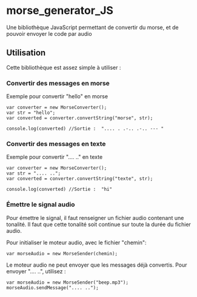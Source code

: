 # morse_generator_JS
Une bibliothèque JavaScript permettant de convertir du morse, et de pouvoir envoyer le code par audio

## Utilisation
Cette bibliothèque est assez simple à utiliser :

### Convertir des messages en morse

Exemple pour convertir "hello" en morse

```
var converter = new MorseConverter();
var str = "hello";
var converted = converter.convertString("morse", str);

console.log(converted) //Sortie :  ".... . .-.. .-.. --- "
```

### Convertir des messages en texte

Exemple pour convertir ".... .." en texte

```
var converter = new MorseConverter();
var str = ".... ..";
var converted = converter.convertString("texte", str);

console.log(converted) //Sortie :  "hi"
```

### Émettre le signal audio
Pour émettre le signal, il faut renseigner un fichier audio contenant une tonalité.
Il faut que cette tonalité soit continue sur toute la durée du fichier audio.

Pour initialiser le moteur audio, avec le fichier "chemin":
```
var morseAudio = new MorseSender(chemin);
```
Le moteur audio ne peut envoyer que les messages déjà convertis.
Pour envoyer ".... ..", utilisez :
```
var morseAudio = new MorseSender("beep.mp3");
morseAudio.sendMessage(".... ..");
```
